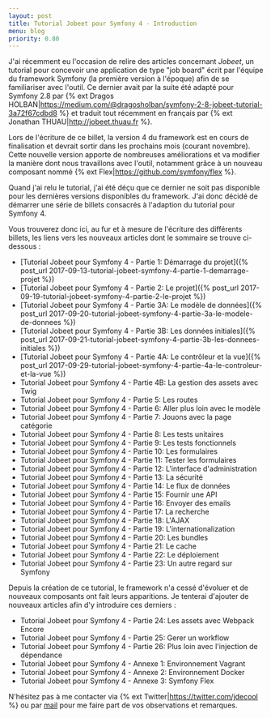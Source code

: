 ```yaml
---
layout: post
title: Tutorial Jobeet pour Symfony 4 - Introduction
menu: blog
priority: 0.80
---
```


J'ai récemment eu l'occasion de relire des articles concernant *Jobeet*, un 
tutorial pour concevoir une application de type "job board" écrit par l'équipe
du framework Symfony (la première version à l'époque) afin de se familiariser
avec l'outil. Ce dernier avait par la suite été adapté pour Symfony 2.8 par 
{% ext Dragos HOLBAN|https://medium.com/@dragosholban/symfony-2-8-jobeet-tutorial-3a72f67cdbd8 %} 
et traduit tout récemment en français par {% ext Jonathan THUAU|http://jobeet.thuau.fr %}.

Lors de l'écriture de ce billet, la version 4 du framework est en cours
de finalisation et devrait sortir dans les prochains mois (courant novembre).
Cette nouvelle version apporte de nombreuses améliorations et va modifier la
manière dont nous travaillons avec l'outil, notamment grâce à un nouveau
composant nommé {% ext Flex|https://github.com/symfony/flex %}.

Quand j'ai relu le tutorial, j'ai été déçu que ce dernier ne soit pas disponible
pour les dernières versions disponibles du framework. J'ai donc décidé de démarrer
une série de billets consacrés à l'adaption du tutorial pour Symfony 4.

Vous trouverez donc ici, au fur et à mesure de l'écriture des différents billets,
les liens vers les nouveaux articles dont le sommaire se trouve ci-dessous :

* [Tutorial Jobeet pour Symfony 4 - Partie 1: Démarrage du projet]({% post_url 2017-09-13-tutorial-jobeet-symfony-4-partie-1-demarrage-projet %})
* [Tutorial Jobeet pour Symfony 4 - Partie 2: Le projet]({% post_url 2017-09-19-tutorial-jobeet-symfony-4-partie-2-le-projet %})
* [Tutorial Jobeet pour Symfony 4 - Partie 3A: Le modèle de données]({% post_url 2017-09-20-tutorial-jobeet-symfony-4-partie-3a-le-modele-de-donnees %})
* [Tutorial Jobeet pour Symfony 4 - Partie 3B: Les données initiales]({% post_url 2017-09-21-tutorial-jobeet-symfony-4-partie-3b-les-donnees-initiales %})
* [Tutorial Jobeet pour Symfony 4 - Partie 4A: Le contrôleur et la vue]({% post_url 2017-09-29-tutorial-jobeet-symfony-4-partie-4a-le-controleur-et-la-vue %})
* Tutorial Jobeet pour Symfony 4 - Partie 4B: La gestion des assets avec Twig
* Tutorial Jobeet pour Symfony 4 - Partie 5: Les routes
* Tutorial Jobeet pour Symfony 4 - Partie 6: Aller plus loin avec le modèle
* Tutorial Jobeet pour Symfony 4 - Partie 7: Jouons avec la page catégorie
* Tutorial Jobeet pour Symfony 4 - Partie 8: Les tests unitaires
* Tutorial Jobeet pour Symfony 4 - Partie 9: Les tests fonctionnels
* Tutorial Jobeet pour Symfony 4 - Partie 10: Les formulaires
* Tutorial Jobeet pour Symfony 4 - Partie 11: Tester les formulaires
* Tutorial Jobeet pour Symfony 4 - Partie 12: L'interface d'administration
* Tutorial Jobeet pour Symfony 4 - Partie 13: La sécurité
* Tutorial Jobeet pour Symfony 4 - Partie 14: Le flux de données
* Tutorial Jobeet pour Symfony 4 - Partie 15: Fournir une API
* Tutorial Jobeet pour Symfony 4 - Partie 16: Envoyer des emails
* Tutorial Jobeet pour Symfony 4 - Partie 17: La recherche
* Tutorial Jobeet pour Symfony 4 - Partie 18: L'AJAX
* Tutorial Jobeet pour Symfony 4 - Partie 19: L'internationalization
* Tutorial Jobeet pour Symfony 4 - Partie 20: Les bundles
* Tutorial Jobeet pour Symfony 4 - Partie 21: Le cache
* Tutorial Jobeet pour Symfony 4 - Partie 22: Le déploiement
* Tutorial Jobeet pour Symfony 4 - Partie 23: Un autre regard sur Symfony

Depuis la création de ce tutorial, le framework n'a cessé d'évoluer et de nouveaux
composants ont fait leurs apparitions. Je tenterai d'ajouter de nouveaux articles
afin d'y introduire ces derniers :

* Tutorial Jobeet pour Symfony 4 - Partie 24: Les assets avec Webpack Encore
* Tutorial Jobeet pour Symfony 4 - Partie 25: Gerer un workflow
* Tutorial Jobeet pour Symfony 4 - Partie 26: Plus loin avec l'injection de dépendance
* Tutorial Jobeet pour Symfony 4 - Annexe 1: Environnement Vagrant
* Tutorial Jobeet pour Symfony 4 - Annexe 2: Environnement Docker
* Tutorial Jobeet pour Symfony 4 - Annexe 3: Symfony Flex

N'hésitez pas à me contacter via {% ext Twitter|https://twitter.com/jdecool %} ou
par [mail](mailto:contact@jdecool.fr) pour me faire part de vos observations et
remarques.

